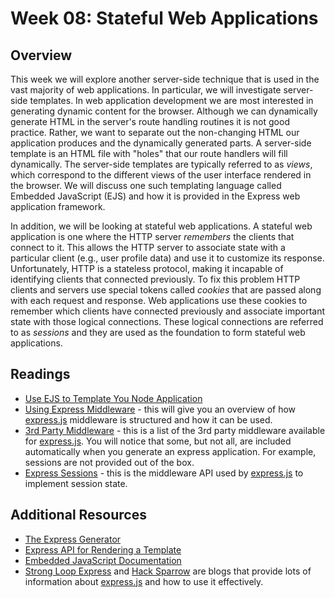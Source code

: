 # Week 08: Stateful Web Applications

## Overview

This week we will explore another server-side technique that is used
in the vast majority of web applications. In particular, we will
investigate server-side templates. In web application development we
are most interested in generating dynamic content for the
browser. Although we can dynamically generate HTML in the server's
route handling routines it is not good practice. Rather, we want to
separate out the non-changing HTML our application produces and the
dynamically generated parts. A server-side template is an HTML file
with "holes" that our route handlers will fill dynamically. The
server-side templates are typically referred to as *views*, which
correspond to the different views of the user interface rendered in
the browser. We will discuss one such templating language called
Embedded JavaScript (EJS) and how it is provided in the Express web
application framework.

In addition, we will be looking at stateful web applications. A
stateful web application is one where the HTTP server *remembers* the
clients that connect to it. This allows the HTTP server to associate
state with a particular client (e.g., user profile data) and use it to
customize its response. Unfortunately, HTTP is a stateless protocol,
making it incapable of identifying clients that connected
previously. To fix this problem HTTP clients and servers use special
tokens called *cookies* that are passed along with each request and
response. Web applications use these cookies to remember which clients
have connected previously and associate important state with those
logical connections. These logical connections are referred to as
*sessions* and they are used as the foundation to form stateful web
applications.

## Readings

* [Use EJS to Template You Node Application]
* [Using Express Middleware] - this will give you an overview of how
  [express.js] middleware is structured and how it can be used.
* [3rd Party Middleware] - this is a list of the 3rd party middleware
  available for [express.js]. You will notice that some, but not all,
  are included automatically when you generate an express
  application. For example, sessions are not provided out of the box.
* [Express Sessions] - this is the middleware API used by [express.js]
  to implement session state.

## Additional Resources

* [The Express Generator]
* [Express API for Rendering a Template]
* [Embedded JavaScript Documentation]
* [Strong Loop Express] and [Hack Sparrow] are blogs that provide lots
  of information about [express.js] and how to use it effectively.

[The Express Generator]: http://expressjs.com/starter/generator.html
[Express API for Rendering a Template]: http://expressjs.com/api.html#res.render
[Embedded JavaScript Documentation]: https://github.com/visionmedia/ejs
[Use EJS to Template You Node Application]: http://scotch.io/tutorials/javascript/use-ejs-to-template-your-node-application
[Express Sessions]: https://github.com/expressjs/session
[Using Express Middleware]: http://expressjs.com/guide/using-middleware.html
[3rd Party Middleware]: http://expressjs.com/resources/middleware.html
[express.js]: http://expressjs.com
[Strong Loop Express]: http://strongloop.com/strongblog/category/express
[Hack Sparrow]: http://www.hacksparrow.com/category/express-js
